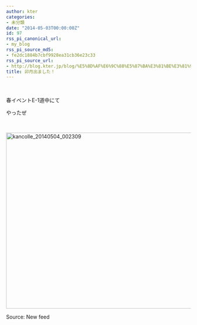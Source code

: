 ```yaml
---
author: kter
categories:
- 未分類
date: "2014-05-03T00:00:00Z"
id: 97
rss_pi_canonical_url:
- my_blog
rss_pi_source_md5:
- fe2dc1884b7cbf9928ea31cb36e23c33
rss_pi_source_url:
- http://blog.kter.jp/blog/%E5%8D%AF%E6%9C%88%E5%87%BA%E3%81%BE%E3%81%97%E3%81%9F/
title: 卯月出ました！
---
```

&nbsp;

春イベントE-1道中にて

やったぜ

&nbsp;

[<img class="alignnone size-full wp-image-133" alt="kancolle_20140504_002309" src="http:&#047;&#047;img.kter.jp&#047;wp-content&#047;uploads&#047;2014&#047;05&#047;kancolle_20140504_002309.png" width="800" height="480" />](http:&#047;&#047;img.kter.jp&#047;wp-content&#047;uploads&#047;2014&#047;05&#047;kancolle_20140504_002309.png)

Source: New feed